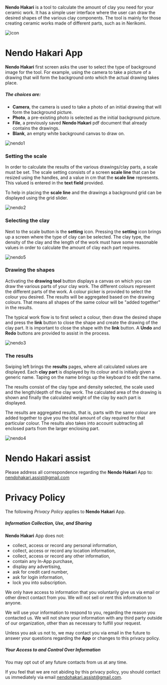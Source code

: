 
**Nendo Hakari** is a tool to calculate the amount of clay you need for your ceramic work. It has a simple user interface 
where the user can draw the desired shapes of the various clay components. The tool is mainly for those 
creating ceramic works made of different parts, such as in Nerikomi.

![icon](images/pot-180.png)

# **Nendo Hakari App**

**Nendo Hakari** first screen asks the user to select the type of background image for the tool. For example, 
using the camera to take a picture of a drawing that will form the background onto which the actual drawing takes place.

##### The choices are: 

- **Camera**, the camera is used to take a photo of an initial drawing that will form the background picture.
- **Photo**, a pre-existing photo is selected as the initial background picture.
- **File**, a previously saved **Nendo Hakari** pdf document that already contains the drawings.
- **Blank**, an empty white background canvas to draw on.

![nendo1](images/v1.png)

### **Setting the scale**

In order to calculate the results of the various drawings/clay parts, a scale must be set. 
The scale setting consists of a screen **scale line** that can be resized using the handles, 
and a value in cm that the **scale line** represents. This valued is entered in the **text field** provided.

To help in placing the **scale line** and the drawings a background grid can be displayed using the grid slider.

![nendo2](images/v2.png)

### **Selecting the clay**

Next to the scale button is the **setting** icon. Pressing the **setting** icon brings up a screen where the type of clay can be selected. 
The clay type, the density of the clay and the length of the work must have some reasonable values 
in order to calculate the amount of clay each part requires.

![nendo5](images/v5.png)


### **Drawing the shapes**

Activating the **drawing tool** button displays a canvas on which you can draw the various parts of your clay work.
The different colours represent the different parts of the work. A colour picker is provided to select the colour you desired.
The results will be aggregated based on the drawing colours. That means all shapes of the same colour 
will be "added together" in the results.

The typical work flow is to first select a colour, then draw the desired shape and press the **link** button 
to close the shape and create the drawing of the clay part. It is important to close the shape with the **link** button.
A **Undo** and **Redo** buttons are provided to assist in the process.

![nendo3](images/v3.png)

### **The results**

Swiping left brings the **results** pages, where all calculated values are displayed. 
Each **clay part** is displayed by its colour and is initially given a generic name. Taping on the name 
brings up the keyboard to edit the name.  

The results consist of the clay type and density selected, the scale used and the length/depth of the clay work.
The calculated area of the drawing is shown and finally the calculated weight of the clay by each part is displayed.

The results are aggregated results, that is, parts with the same colour are added together to give you 
the total amount of clay required for that particular colour. 
The results also takes into account subtracting all enclosed parts from the larger enclosing part.



![nendo4](images/v4.png)



# Nendo Hakari assist

Please address all correspondence regarding the **Nendo Hakari** App to: <nendohakari.assist@gmail.com>

# Privacy Policy
 
The following *Privacy Policy* applies to **Nendo Hakari** App.
 
##### Information Collection, Use, and Sharing
 
**Nendo Hakari** App does not:
 
 * collect, access or record any personal information,
 * collect, access or record any location information,
 * collect, access or record any other information,
 * contain any In-App purchase,
 * display any advertising,
 * ask for credit card number, 
 * ask for login information,
 * lock you into subscription.
   
 We only have access to information that you voluntarily give us via email 
 or other direct contact from you. We will not sell or rent this information to anyone.
 
 We will use your information to respond to you, regarding the reason you contacted us. 
 We will not share your information with any third party outside of our organization, 
 other than as necessary to fulfill your request.
 
 Unless you ask us not to, we may contact you via email in the future to answer your 
 questions regarding the **App** 
 or changes to this privacy policy.
 
##### Your Access to and Control Over Information 
 
You may opt out of any future contacts from us at any time. 
 
If you feel that we are not abiding by this privacy policy, you should contact us 
immediately via email <nendohakari.assist@gmail.com>.
 